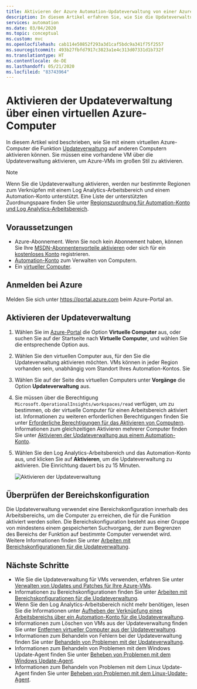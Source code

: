 ```yaml
---
title: Aktivieren der Azure Automation-Updateverwaltung von einer Azure-VM aus
description: In diesem Artikel erfahren Sie, wie Sie die Updateverwaltung von einer Azure-VM aus aktivieren.
services: automation
ms.date: 03/04/2020
ms.topic: conceptual
ms.custom: mvc
ms.openlocfilehash: cab114e50852f293a3d1caf5bdc9a341f75f2557
ms.sourcegitcommit: 493b27fbfd7917c3823a1e4c313d07331d1b732f
ms.translationtype: HT
ms.contentlocale: de-DE
ms.lasthandoff: 05/21/2020
ms.locfileid: "83743964"
---
```

# <a name="enable-update-management-from-an-azure-vm"></a>Aktivieren der Updateverwaltung über einen virtuellen Azure-Computer

In diesem Artikel wird beschrieben, wie Sie mit einem virtuellen Azure-Computer die Funktion [Updateverwaltung](automation-update-management.md) auf anderen Computern aktivieren können. Sie müssen eine vorhandene VM über die Updateverwaltung aktivieren, um Azure-VMs im großen Stil zu aktivieren. 

> [!NOTE]
> Wenn Sie die Updateverwaltung aktivieren, werden nur bestimmte Regionen zum Verknüpfen mit einem Log Analytics-Arbeitsbereich und einem Automation-Konto unterstützt. Eine Liste der unterstützten Zuordnungspaare finden Sie unter [Regionszuordnung für Automation-Konto und Log Analytics-Arbeitsbereich](how-to/region-mappings.md).

## <a name="prerequisites"></a>Voraussetzungen

* Azure-Abonnement. Wenn Sie noch kein Abonnement haben, können Sie Ihre [MSDN-Abonnentenvorteile aktivieren](https://azure.microsoft.com/pricing/member-offers/msdn-benefits-details/) oder sich für ein [kostenloses Konto](https://azure.microsoft.com/free/?WT.mc_id=A261C142F) registrieren.
* [Automation-Konto](automation-offering-get-started.md) zum Verwalten von Computern.
* Ein [virtueller Computer](../virtual-machines/windows/quick-create-portal.md).

## <a name="sign-in-to-azure"></a>Anmelden bei Azure

Melden Sie sich unter https://portal.azure.com beim Azure-Portal an.

## <a name="enable-update-management"></a>Aktivieren der Updateverwaltung

1. Wählen Sie im [Azure-Portal](https://portal.azure.com) die Option **Virtuelle Computer** aus, oder suchen Sie auf der Startseite nach **Virtuelle Computer**, und wählen Sie die entsprechende Option aus.

2. Wählen Sie den virtuellen Computer aus, für den Sie die Updateverwaltung aktivieren möchten. VMs können in jeder Region vorhanden sein, unabhängig vom Standort Ihres Automation-Kontos. Sie

3. Wählen Sie auf der Seite des virtuellen Computers unter **Vorgänge** die Option **Updateverwaltung** aus.

4. Sie müssen über die Berechtigung `Microsoft.OperationalInsights/workspaces/read` verfügen, um zu bestimmen, ob der virtuelle Computer für einen Arbeitsbereich aktiviert ist. Informationen zu weiteren erforderlichen Berechtigungen finden Sie unter [Erforderliche Berechtigungen für das Aktivieren von Computern](automation-role-based-access-control.md#feature-setup-permissions). Informationen zum gleichzeitigen Aktivieren mehrerer Computer finden Sie unter [Aktivieren der Updateverwaltung aus einem Automation-Konto](automation-onboard-solutions-from-automation-account.md).

5. Wählen Sie den Log Analytics-Arbeitsbereich und das Automation-Konto aus, und klicken Sie auf **Aktivieren**, um die Updateverwaltung zu aktivieren. Die Einrichtung dauert bis zu 15 Minuten. 

    ![Aktivieren der Updateverwaltung](media/automation-tutorial-update-management/manageupdates-update-enable.png)

## <a name="check-the-scope-configuration"></a><a name="scope-configuration"></a>Überprüfen der Bereichskonfiguration

Die Updateverwaltung verwendet eine Bereichskonfiguration innerhalb des Arbeitsbereichs, um die Computer zu erreichen, die für die Funktion aktiviert werden sollen. Die Bereichskonfiguration besteht aus einer Gruppe von mindestens einem gespeicherten Suchvorgang, der zum Begrenzen des Bereichs der Funktion auf bestimmte Computer verwendet wird. Weitere Informationen finden Sie unter [Arbeiten mit Bereichskonfigurationen für die Updateverwaltung](automation-scope-configurations-update-management.md).

## <a name="next-steps"></a>Nächste Schritte

* Wie Sie die Updateverwaltung für VMs verwenden, erfahren Sie unter [Verwalten von Updates und Patches für Ihre Azure-VMs](automation-tutorial-update-management.md).
* Informationen zu Bereichskonfigurationen finden Sie unter [Arbeiten mit Bereichskonfigurationen für die Updateverwaltung](automation-scope-configurations-update-management.md).
* Wenn Sie den Log Analytics-Arbeitsbereich nicht mehr benötigen, lesen Sie die Informationen unter [Aufheben der Verknüpfung eines Arbeitsbereichs über ein Automation-Konto für die Updateverwaltung](automation-unlink-workspace-update-management.md).
* Informationen zum Löschen von VMs aus der Updateverwaltung finden Sie unter [Entfernen virtueller Computer aus der Updateverwaltung](automation-remove-vms-from-update-management.md).
* Informationen zum Behandeln von Fehlern bei der Updateverwaltung finden Sie unter [Behandeln von Problemen mit der Updateverwaltung](troubleshoot/update-management.md).
* Informationen zum Behandeln von Problemen mit dem Windows Update-Agent finden Sie unter [Beheben von Problemen mit dem Windows Update-Agent](troubleshoot/update-agent-issues.md).
* Informationen zum Behandeln von Problemen mit dem Linux Update-Agent finden Sie unter [Beheben von Problemen mit dem Linux-Update-Agent](troubleshoot/update-agent-issues-linux.md).
